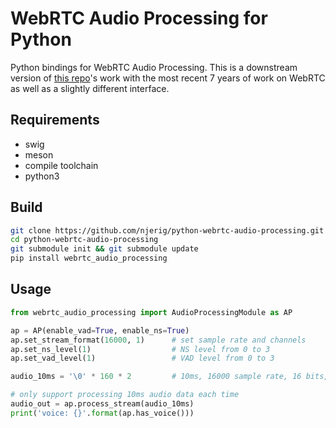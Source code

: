 # WebRTC Audio Processing for Python

Python bindings for WebRTC Audio Processing. This is a downstream version of [this repo](https://github.com/xiongyihui/python-webrtc-audio-processing.git)'s work with the most recent 7 years of work on WebRTC as well as a slightly different interface. 

## Requirements
+ swig
+ meson
+ compile toolchain
+ python3

## Build
```bash
git clone https://github.com/njerig/python-webrtc-audio-processing.git
cd python-webrtc-audio-processing
git submodule init && git submodule update
pip install webrtc_audio_processing
```

## Usage
```python
from webrtc_audio_processing import AudioProcessingModule as AP

ap = AP(enable_vad=True, enable_ns=True)
ap.set_stream_format(16000, 1)      # set sample rate and channels
ap.set_ns_level(1)                  # NS level from 0 to 3
ap.set_vad_level(1)                 # VAD level from 0 to 3

audio_10ms = '\0' * 160 * 2         # 10ms, 16000 sample rate, 16 bits, 1 channel

# only support processing 10ms audio data each time
audio_out = ap.process_stream(audio_10ms)
print('voice: {}'.format(ap.has_voice()))
```
